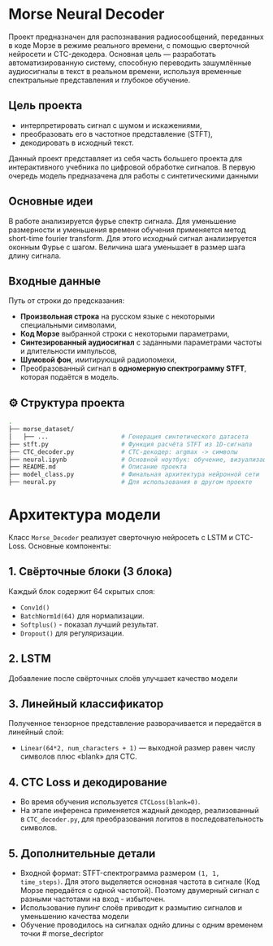 # Morse Neural Decoder

Проект предназначен для распознавания радиосообщений, переданных в коде Морзе в режиме реального времени, с помощью сверточной нейросети и CTC-декодера. Основная цель — разработать автоматизированную систему, способную переводить зашумлённые аудиосигналы в текст в реальном времени, используя временные спектральные представления и глубокое обучение.

## Цель проекта

- интерпретировать сигнал с шумом и искажениями,
- преобразовать его в частотное представление (STFT),
- декодировать в исходный текст.

Данный проект представляет из себя часть большего проекта для интерактивного учебника по цифровой обработке сигналов. В первую очередь модель предназачена для работы с синтетическими данными

## Основные идеи

В работе анализируется фурье спектр сигнала. Для уменьшение размерности и уменьшения времени обучения применяется метод short-time fourier transform. Для этого исходный сигнал анализируется оконным Фурье с шагом. Величина шага уменьшает в размер шага длину сигнала.

## Входные данные

Путь от строки до предсказания:
- **Произвольная строка** на русском языке с некоторыми специальными символами,
- **Код Морзе** выбранной строки с некоторыми параметрами,
- **Синтезированный аудиосигнал** с заданными параметрами частоты и длительности импульсов,
- **Шумовой фон**, имитирующий радиопомехи,
- Преобразованный сигнал в **одномерную спектрограмму STFT**, которая подаётся в модель.

## ⚙️ Структура проекта

```bash
.
├── morse_dataset/
│   ├── ...                    # Генерация синтетического датасета
├── stft.py                    # Функция расчёта STFT из 1D-сигнала
├── CTC_decoder.py             # CTC-декодер: argmax -> символы
├── neural.ipynb               # Основной ноутбук: обучение, визуализация, тестирование
├── README.md                  # Описание проекта
├── model_class.py             # Финальная архитектура нейронной сети
├── neural.py                  # Для использования в другом проекте
```

# Архитектура модели

Класс `Morse_Decoder` реализует сверточную нейросеть с LSTM и CTC-Loss. Основные компоненты:

## 1. Свёрточные блоки (3 блока)

Каждый блок содержит 64 скрытых слоя:
- `Conv1d()`
- `BatchNorm1d(64)` для нормализации.
- `Softplus()` - показал лучший результат.
- `Dropout()` для регуляризации.

## 2. LSTM

Добавление после свёрточных слоёв улучшает качество модели

## 3. Линейный классификатор

Полученное тензорное представление разворачивается и передаётся в линейный слой:
- `Linear(64*2, num_characters + 1)` — выходной размер равен числу символов плюс «blank» для CTC.

## 4. CTC Loss и декодирование

- Во время обучения используется `CTCLoss(blank=0)`.
- На этапе инференса применяется жадный декодер, реализованный в `CTC_decoder.py`, для преобразования логитов в последовательность символов.

## 5. Дополнительные детали

- Входной формат: STFT-спектрограмма размером `(1, 1, time_steps)`. Для этого выделяется основная частота в сигнале (Код Морзе передаётся с одной частотой). Поэтому двумерный сигнал с разными частотами на вход - избыточен.
- Использование пулинг слоёв приводит к размытию сигналов и уменьшению качества модели
- Обучение проводилось на сигналах однйо длины с одним временем точки
#   m o r s e _ d e c r i p t o r  
 